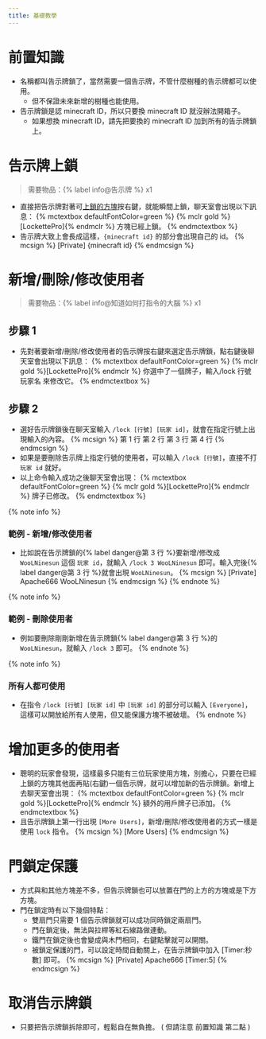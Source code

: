 ```yaml
---
title: 基礎教學
---
```


# 前置知識

* 名稱都叫告示牌鎖了，當然需要一個告示牌，不管什麼樹種的告示牌都可以使用。
  * 但不保證未來新增的樹種也能使用。
* 告示牌鎖是認 minecraft ID，所以只要換 minecraft ID 就沒辦法開箱子。
  * 如果想換 minecraft ID，請先把要換的 minecraft ID 加到所有的告示牌鎖上。

# 告示牌上鎖

> 需要物品：{% label info@告示牌 %} x1

* 直接把告示牌對著可[上鎖的方塊](/lockettepro/infos.html#能夠上鎖的方塊)按右鍵，就能瞬間上鎖，聊天室會出現以下訊息：
  {% mctextbox defaultFontColor=green %}
    {% mclr gold %}[LockettePro]{% endmclr %} 方塊已經上鎖。
  {% endmctextbox %}
* 告示牌大致上會長成這樣，`{minecraft id}` 的部分會出現自己的 id。
  {% mcsign %}
    [Private]
    {minecraft id}
  {% endmcsign %}

# 新增/刪除/修改使用者

> 需要物品：{% label info@知道如何打指令的大腦 %} x1

## 步驟 1

* 先對著要新增/刪除/修改使用者的告示牌按右鍵來選定告示牌鎖，點右鍵後聊天室會出現以下訊息：
  {% mctextbox defaultFontColor=green %}
    {% mclr gold %}[LockettePro]{% endmclr %} 你選中了一個牌子，輸入/lock 行號 玩家名 來修改它。
  {% endmctextbox %}

## 步驟 2

* 選好告示牌鎖後在聊天室輸入 `/lock [行號] [玩家 id]`，就會在指定行號上出現輸入的內容。
  {% mcsign %}
    第 1 行
    第 2 行
    第 3 行
    第 4 行
  {% endmcsign %}
* 如果是要刪除告示牌上指定行號的使用者，可以輸入 `/lock [行號]`，直接不打 `玩家 id` 就好。
* 以上命令輸入成功之後聊天室會出現：
  {% mctextbox defaultFontColor=green %}
    {% mclr gold %}[LockettePro]{% endmclr %} 牌子已修改。
  {% endmctextbox %}

{% note info %}
### 範例 - 新增/修改使用者

* 比如說在告示牌鎖的{% label danger@第 3 行 %}要新增/修改成 `WooLNinesun` 這個 `玩家 id`，就輸入 `/lock 3 WooLNinesun` 即可。輸入完後{% label danger@第 3 行 %}就會出現 `WooLNinesun`。
  {% mcsign %}
    [Private]
    Apache666
    WooLNinesun
  {% endmcsign %}
{% endnote %}

{% note info %}
### 範例 - 刪除使用者

* 例如要刪除剛剛新增在告示牌鎖{% label danger@第 3 行 %}的 `WooLNinesun`，就輸入 `/lock 3` 即可。
{% endnote %}

{% note info %}
### 所有人都可使用

* 在指令 `/lock [行號] [玩家 id]` 中 `[玩家 id]` 的部分可以輸入 `[Everyone]`，這樣可以開放給所有人使用，但又能保護方塊不被破壞。
{% endnote %}

# 增加更多的使用者

* 聰明的玩家會發現，這樣最多只能有三位玩家使用方塊，別擔心，只要在已經上鎖的方塊其他面再貼(右鍵)一個告示牌，就可以增加新的告示牌鎖。新增上去聊天室會出現：
  {% mctextbox defaultFontColor=green %}
    {% mclr gold %}[LockettePro]{% endmclr %} 額外的用戶牌子已添加。
  {% endmctextbox %}
* 且告示牌鎖上第一行出現 `[More Users]`，新增/刪除/修改使用者的方式一樣是使用 `lock` 指令。
  {% mcsign %}
    [More Users]
  {% endmcsign %}

# 門鎖定保護

* 方式與和其他方塊差不多，但告示牌鎖也可以放置在門的上方的方塊或是下方方塊。
* 門在鎖定時有以下幾個特點：
  * 雙扇門只需要 1 個告示牌鎖就可以成功同時鎖定兩扇門。
  * 門在鎖定後，無法與拉桿等紅石線路做連動。
  * 鐵門在鎖定後也會變成與木門相同，右鍵點擊就可以開關。
  * 被鎖定保護的門，可以設定時間自動關上，在告示牌鎖中加入 [Timer:秒數] 即可。
    {% mcsign %}
      [Private]
      Apache666
      [Timer:5]
    {% endmcsign %}

# 取消告示牌鎖

* 只要把告示牌鎖拆除即可，輕鬆自在無負擔。 ( 但請注意 前置知識 第二點 )
